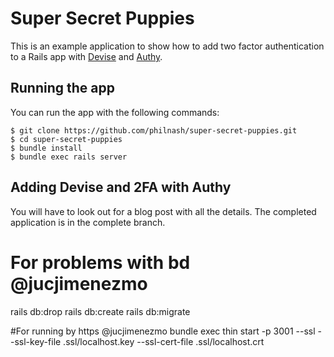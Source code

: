 # Super Secret Puppies

This is an example application to show how to add two factor authentication to a Rails app with [Devise](https://github.com/plataformatec/devise) and [Authy](https://www.authy.com).

## Running the app

You can run the app with the following commands:

```
$ git clone https://github.com/philnash/super-secret-puppies.git
$ cd super-secret-puppies
$ bundle install
$ bundle exec rails server
```


## Adding Devise and 2FA with Authy

You will have to look out for a blog post with all the details. The completed application is in the complete branch.


# For problems with bd @jucjimenezmo
rails db:drop
rails db:create
rails db:migrate

#For running by https @jucjimenezmo
bundle exec thin start -p 3001 --ssl --ssl-key-file .ssl/localhost.key --ssl-cert-file .ssl/localhost.crt

